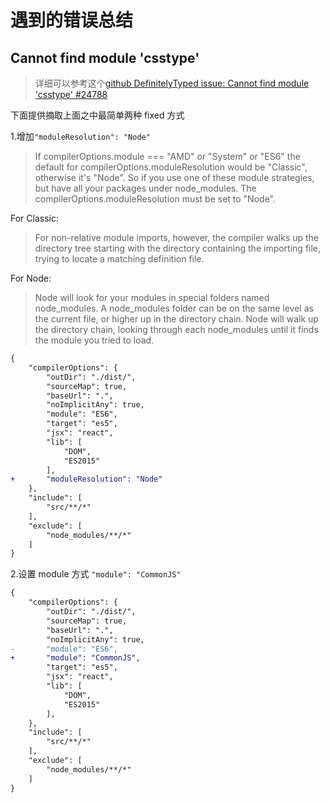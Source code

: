 # 遇到的错误总结

## Cannot find module 'csstype'

> 详细可以参考这个[github DefinitelyTyped issue: Cannot find module 'csstype' #24788](https://github.com/DefinitelyTyped/DefinitelyTyped/issues/24788)

下面提供摘取上面之中最简单两种 fixed 方式

1.增加`"moduleResolution": "Node"`

> If compilerOptions.module === "AMD" or "System" or "ES6" the default for compilerOptions.moduleResolution would be "Classic", otherwise it's "Node". So if you use one of these module strategies, but have all your packages under node_modules. The compilerOptions.moduleResolution must be set to "Node".

For Classic:

> For non-relative module imports, however, the compiler walks up the directory tree starting with the directory containing the importing file, trying to locate a matching definition file.

For Node:

> Node will look for your modules in special folders named node_modules. A node_modules folder can be on the same level as the current file, or higher up in the directory chain. Node will walk up the directory chain, looking through each node_modules until it finds the module you tried to load.

```diff
{
    "compilerOptions": {
        "outDir": "./dist/",
        "sourceMap": true,
        "baseUrl": ".",
        "noImplicitAny": true,
        "module": "ES6",
        "target": "es5",
        "jsx": "react",
        "lib": [
            "DOM",
            "ES2015"
        ],
+       "moduleResolution": "Node"
    },
    "include": [
        "src/**/*"
    ],
    "exclude": [
        "node_modules/**/*"
    ]
}
```

2.设置 module 方式 `"module": "CommonJS"`

```diff
{
    "compilerOptions": {
        "outDir": "./dist/",
        "sourceMap": true,
        "baseUrl": ".",
        "noImplicitAny": true,
-       "module": "ES6",
+       "module": "CommonJS",
        "target": "es5",
        "jsx": "react",
        "lib": [
            "DOM",
            "ES2015"
        ],
    },
    "include": [
        "src/**/*"
    ],
    "exclude": [
        "node_modules/**/*"
    ]
}
```
